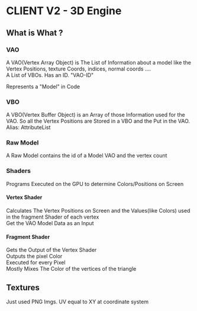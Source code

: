 # CLIENT V2 - 3D Engine 


## What is What ? 

### VAO
A VAO(Vertex Array Object) is The List of Information about a model like the Vertex Positions, texture Coords, indices, normal coords ....    
A List of VBOs.
Has an ID. "VAO-ID"

Represents a "Model" in Code
### VBO

A VBO(Vertex Buffer Object) is an Array of those Information used for the VAO. So all the Vertex Positions are Stored in a VBO and the Put in the VAO.
Alias: AttributeList
### Raw Model
A Raw Model contains the id of a Model VAO and the vertex count

### Shaders
Programs Executed on the GPU to determine Colors/Positions on Screen    

#### Vertex Shader
Calculates The Vertex Positions on Screen and the Values(like Colors) used in the fragment Shader of each vertex    
Get the VAO Model Data as an Input

#### Fragment Shader
Gets the Output of the Vertex Shader     
Outputs the pixel Color    
Executed for every Pixel    
Mostly Mixes The Color of the vertices of the triangle

## Textures
Just used PNG Imgs.
UV equal to XY at coordinate system

